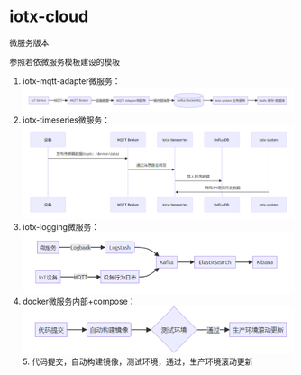 # iotx-cloud
微服务版本


参照若依微服务模板建设的模板

1. iotx-mqtt-adapter微服务：![img.png](img.png)
2. iotx-timeseries微服务：![img_1.png](img_1.png)
3. iotx-logging微服务：![img_2.png](img_2.png)
4. docker微服务内部+compose：![img_3.png](img_3.png)
   5. 代码提交，自动构建镜像，测试环境，通过，生产环境滚动更新

